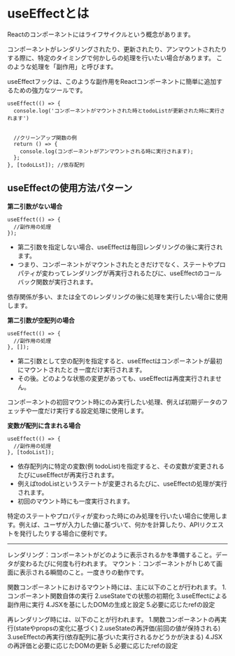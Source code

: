 # useEffectとは

Reactのコンポーネントにはライフサイクルという概念があります。

コンポーネントがレンダリングされたり、更新されたり、アンマウントされたりする際に、特定のタイミングで何かしらの処理を行いたい場合があります。
このような処理を「副作用」と呼びます。

useEffectフックは、このような副作用をReactコンポーネントに簡単に追加するための強力なツールです。

```
useEffect(() => {
  console.log('コンポーネントがマウントされた時とtodoListが更新された時に実行されます')


  //クリーンアップ関数の例
  return () => {
    console.log(コンポーネントがアンマウントされる時に実行されます);
  };
}, [todoLLst]); //依存配列
```

## useEffectの使用方法パターン

**第二引数がない場合**
```
useEffect(() => {
  //副作用の処理
});
```
- 第二引数を指定しない場合、useEffectは毎回レンダリングの後に実行されます。
- つまり、コンポーネントがマウントされたときだけでなく、ステートやプロパティが変わってレンダリングが再実行されるたびに、useEffectのコールバック関数が実行されます。

依存関係が多い、または全てのレンダリングの後に処理を実行したい場合に使用します。

**第二引数が空配列の場合**
```
useEffect(() => {
  //副作用の処理
}, []);
```
- 第二引数として空の配列を指定すると、useEffectはコンポーネントが最初にマウントされたとき一度だけ実行されます。
- その後。どのような状態の変更があっても、useEffectは再度実行されません。

コンポーネントの初回マウント時にのみ実行したい処理、例えば初期データのフェッチや一度だけ実行する設定処理に使用します。

**変数が配列に含まれる場合**
```
useEffect(() => {
  //副作用の処理
}, [todoList]);
```
- 依存配列内に特定の変数(例 todoList)を指定すると、その変数が変更されるたびにuseEffectが再実行されます。
- 例えばtodoListというステートが変更されるたびに、useEffectの処理が実行されます。
- 初回のマウント時にも一度実行されます。

特定のステートやプロパティが変わった時にのみ処理を行いたい場合に使用します。例えば、ユーザが入力した値に基づいて、何かを計算したり、APIリクエストを発行したりする場合に便利です。

---

レンダリング：コンポーネントがどのように表示されるかを準備すること。データが変わるたびに何度も行われます。
マウント：コンポーネントがｈじめて画面に表示される瞬間のこと。一度きりの動作です。


関数コンポーネントにおけるマウント時には、主に以下のことが行われます。
1.コンポーネント関数自体の実行
2.useStateでの状態の初期化
3.useEffectによる副作用に実行
4.JSXを基にしたDOMの生成と設定
5.必要に応じたrefの設定

再レンダリング時には、以下のことが行われます。
1.関数コンポーネントの再実行(stateやpropsの変化に基づく)
2.useStateの再評価(前回の値が保持される)
3.useEffectの再実行(依存配列に基づいた実行されるかどうかが決まる)
4.JSXの再評価と必要に応じたDOMの更新
5.必要に応じたrefの設定